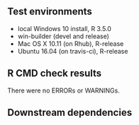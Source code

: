 ## Test environments
* local Windows 10 install, R 3.5.0
* win-builder (devel and release)
* Mac OS X 10.11 (on Rhub), R-release
* Ubuntu 16.04 (on travis-ci), R-release

## R CMD check results
There were no ERRORs or WARNINGs. 


## Downstream dependencies